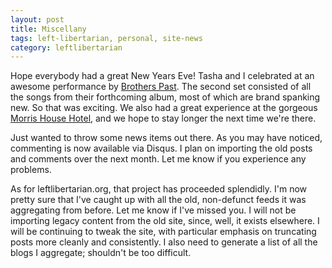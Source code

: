 ```yaml
---
layout: post
title: Miscellany
tags: left-libertarian, personal, site-news
category: leftlibertarian
---
```


Hope everybody had a great New Years Eve! Tasha and I celebrated at an awesome performance by [Brothers Past](http://brotherspast.com). The second set consisted of all the songs from their forthcoming album, most of which are brand spanking new. So that was exciting. We also had a great experience at the gorgeous [Morris House Hotel](http://morrishousehotel.com), and we hope to stay longer the next time we're there.

Just wanted to throw some news items out there. As you may have noticed, commenting is now available via Disqus. I plan on importing the old posts and comments over the next month. Let me know if you experience any problems.

As for leftlibertarian.org, that project has proceeded splendidly. I'm now pretty sure that I've caught up with all the old, non-defunct feeds it was aggregating from before. Let me know if I've missed you. I will not be importing legacy content from the old site, since, well, it exists elsewhere. I will be continuing to tweak the site, with particular emphasis on truncating posts more cleanly and consistently. I also need to generate a list of all the blogs I aggregate; shouldn't be too difficult.